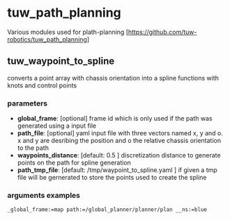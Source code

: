 # tuw_path_planning
Various modules used for plath-planning [https://github.com/tuw-robotics/tuw_path_planning] 

## tuw_waypoint_to_spline
converts a point array with chassis orientation into a spline functions with knots and control points
### parameters
- __global_frame__: [optional] frame id which is only used if the path was generated using a input file
- __path_file__: [optional] yaml input file with three vectors named x, y and o. x and y are desribing the position and o the relative chassis orientation to the path 
- __waypoints_distance__: [default: 0.5 ] discretization distance to generate points on the path for spline generation
- __path_tmp_file__: [default: /tmp/waypoint_to_spline.yaml ] if given a tmp file will be gernerated to store the points used to create the spline

### arguments examples
```
_global_frame:=map path:=/global_planner/planner/plan __ns:=blue
```
